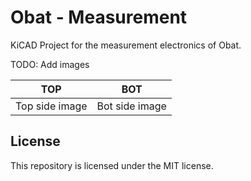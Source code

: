 # Obat - Measurement

KiCAD Project for the measurement electronics of Obat.

TODO: Add images

| TOP | BOT |
| ------------- | -------------- |
| Top side image | Bot side image |

## License

This repository is licensed under the MIT license.
